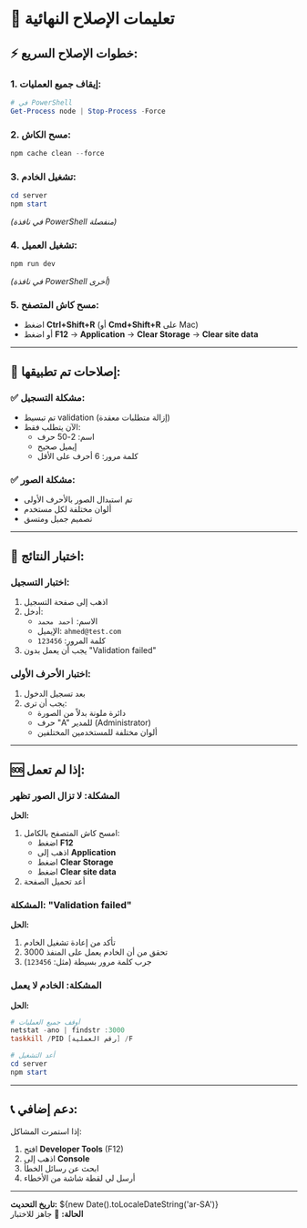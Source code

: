 # 🚀 تعليمات الإصلاح النهائية

## ⚡ **خطوات الإصلاح السريع:**

### 1. **إيقاف جميع العمليات:**
```powershell
# في PowerShell
Get-Process node | Stop-Process -Force
```

### 2. **مسح الكاش:**
```powershell
npm cache clean --force
```

### 3. **تشغيل الخادم:**
```powershell
cd server
npm start
```
*(في نافذة PowerShell منفصلة)*

### 4. **تشغيل العميل:**
```powershell
npm run dev
```
*(في نافذة PowerShell أخرى)*

### 5. **مسح كاش المتصفح:**
- اضغط **Ctrl+Shift+R** (أو **Cmd+Shift+R** على Mac)
- أو اضغط **F12** → **Application** → **Clear Storage** → **Clear site data**

---

## 🔧 **إصلاحات تم تطبيقها:**

### ✅ **مشكلة التسجيل:**
- تم تبسيط validation (إزالة متطلبات معقدة)
- الآن يتطلب فقط:
  - اسم: 2-50 حرف
  - إيميل صحيح
  - كلمة مرور: 6 أحرف على الأقل

### ✅ **مشكلة الصور:**
- تم استبدال الصور بالأحرف الأولى
- ألوان مختلفة لكل مستخدم
- تصميم جميل ومتسق

---

## 🎯 **اختبار النتائج:**

### اختبار التسجيل:
1. اذهب إلى صفحة التسجيل
2. أدخل:
   - الاسم: `أحمد محمد`
   - الإيميل: `ahmed@test.com`
   - كلمة المرور: `123456`
3. يجب أن يعمل بدون "Validation failed"

### اختبار الأحرف الأولى:
1. بعد تسجيل الدخول
2. يجب أن ترى:
   - دائرة ملونة بدلاً من الصورة
   - حرف "A" للمدير (Administrator)
   - ألوان مختلفة للمستخدمين المختلفين

---

## 🆘 **إذا لم تعمل:**

### المشكلة: لا تزال الصور تظهر
**الحل:**
1. امسح كاش المتصفح بالكامل:
   - اضغط **F12**
   - اذهب إلى **Application**
   - اضغط **Clear Storage**
   - اضغط **Clear site data**
2. أعد تحميل الصفحة

### المشكلة: "Validation failed"
**الحل:**
1. تأكد من إعادة تشغيل الخادم
2. تحقق من أن الخادم يعمل على المنفذ 3000
3. جرب كلمة مرور بسيطة (مثل: `123456`)

### المشكلة: الخادم لا يعمل
**الحل:**
```powershell
# أوقف جميع العمليات
netstat -ano | findstr :3000
taskkill /PID [رقم العملية] /F

# أعد التشغيل
cd server
npm start
```

---

## 📞 **دعم إضافي:**

إذا استمرت المشاكل:
1. افتح **Developer Tools** (F12)
2. اذهب إلى **Console**
3. ابحث عن رسائل الخطأ
4. أرسل لي لقطة شاشة من الأخطاء

---

**تاريخ التحديث:** ${new Date().toLocaleDateString('ar-SA')}  
**الحالة:** 🔧 جاهز للاختبار 